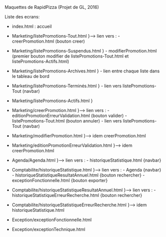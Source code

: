 Maquettes de RapidPizza (Projet de GL, 2016)

Liste des ecrans:
- index.html : accueil

- Marketing/listePromotions-Tout.html         }--> lien vers :  - creerPromotion.html (bouton creer)
- Marketing/listePromotions-Suspendus.html    }                 - modifierPromotion.html (premier bouton modifier de listePromotions-Tout.html et listePromotions-Actifs.html)
- Marketing/listePromotions-Archives.html     }                 - lien entre chaque liste dans le tableau de bord
- Marketing/listePromotions-Terminés.html     }                 - lien vers listePromotions-Tout (navbar)
- Marketing/listePromotions-Actifs.html       }
- Marketing/creerPromotion.html               }--> lien vers :  - editionPromotionErreurValidation.html (bouton valider)
                                                                - listePromotions-Tout.html (bouton annuler)
                                                                - lien vers listePromotions-Tout (navbar)
- Marketing/modifierPromotion.html            }--> idem creerPromotion.html
- Marketing/editionPromotionErreurValidation.html }--> idem creerPromotion.html

- Agenda/Agenda.html                          }--> lien vers :  - historiqueStatistique.html {navbar}

- Comptabilite/historiqueStatistique.html     }--> lien vers :  - Agenda {navbar}
                                                                - historiqueStatistiqueResultatAnnuel.html {bouton rechercher}
                                                                - exceptionFonctionnelle.html {bouton exporter}
- Comptabilite/historiqueStatistiqueResultatAnnuel.html         }--> lien vers :  - historiqueStatistiqueErreurRecherche.html {bouton rechercher}
- Comptabilite/historiqueStatistiqueErreurRecherche.html        }--> idem historiqueStatistique.html

- Exception/exceptionFonctionnelle.html
- Exception/exceptionTechnique.html
